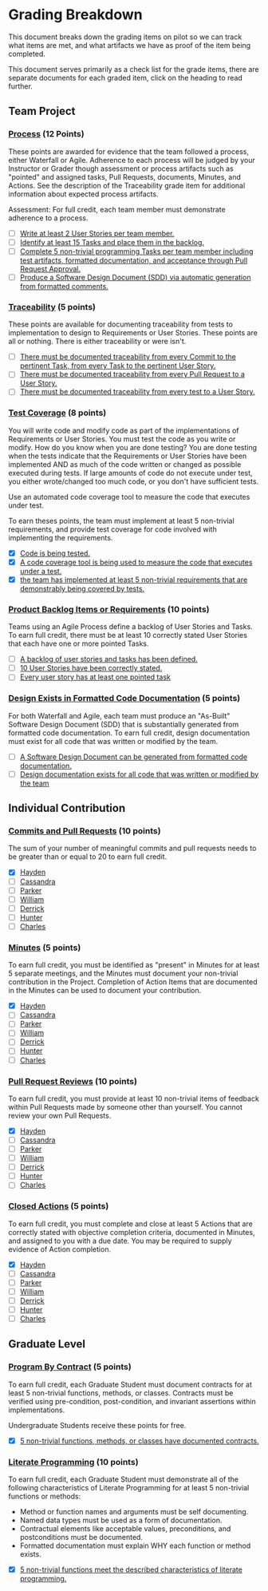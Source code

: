 # Grading Breakdown

This document breaks down the grading items on pilot so we can track what items are met, and what artifacts we have as proof of the item being completed.

This document serves primarily as a check list for the grade items, there are separate documents for each graded item, click on the heading to read further.

## Team Project

### [Process](./process.md) (12 Points)

These points are awarded for evidence that the team followed a process, either Waterfall or Agile. Adherence to each process will be judged by your Instructor or Grader though assessment or process artifacts such as "pointed" and assigned tasks, Pull Requests, documents, Minutes, and Actions. See the description of the Traceability grade item for additional information about expected process artifacts.

Assessment: For full credit, each team member must demonstrate adherence to a process.

- [ ] [Write at least 2 User Stories per team member.](./process.md#write-at-least-2-user-stories-per-team-member)
- [ ] [Identify at least 15 Tasks and place them in the backlog.](./process.md#identify-at-least-15-tasks-and-place-them-in-the-backlog)
- [ ] [Complete 5 non-trivial programming Tasks per team member including test artifacts, formatted documentation, and acceptance through Pull Request Approval.](./process.md#complete-5-non-trivial-programming-tasks-per-team-member-including-test-artifacts-formatted-documentation-and-acceptance-through-pull-request-approval)
- [ ] [Produce a Software Design Document (SDD) via automatic generation from formatted comments.](./process.md#produce-a-software-design-document-sdd-via-automatic-generation-from-formatted-comments)

### [Traceability](./traceability.md) (5 points)

These points are available for documenting traceability from tests to implementation to design to Requirements or User Stories. These points are all or nothing. There is either traceability or were isn't.

- [ ] [There must be documented traceability from every Commit to the pertinent Task, from every Task to the pertinent User Story.](./traceability.md#there-must-be-documented-traceability-from-every-commit-to-the-pertinent-task-from-every-task-to-the-pertinent-user-story)
- [ ] [There must be documented traceability from every Pull Request to a User Story.](./traceability.md#there-must-be-documented-traceability-from-every-pull-request-to-a-user-story)
- [ ] [There must be documented traceability from every test to a User Story.](./traceability.md#there-must-be-documented-traceability-from-every-test-to-a-user-story)

### [Test Coverage](./test_coverage.md) (8 points)

You will write code and modify code as part of the implementations of Requirements or User Stories. You must test the code as you write or modify. How do you know when you are done testing? You are done testing when the tests indicate that the Requirements or User Stories have been implemented AND as much of the code written or changed as possible executed during tests. If large amounts of code do not execute under test, you either wrote/changed too much code, or you don't have sufficient tests.

Use an automated code coverage tool to measure the code that executes under test.

To earn theses points, the team must implement at least 5 non-trivial requirements, and provide test coverage for code involved with implementing the requirements.

- [x] [Code is being tested.](./test_coverage.md#code-is-being-tested)
- [x] [A code coverage tool is being used to measure the code that executes under a test.](./test_coverage.md#a-code-coverage-tool-is-being-used-to-measure-the-code-that-executes-under-a-test)
- [x] [the team has implemented at least 5 non-trivial requirements that are demonstrably being covered by tests.](./test_coverage.md#the-team-has-implemented-at-least-5-non-trivial-requirements-that-are-demonstrably-being-covered-by-tests)

### [Product Backlog Items or Requirements](./backlog.md) (10 points)

Teams using an Agile Process define a backlog of User Stories and Tasks. To earn full credit, there must be at least 10 correctly stated User Stories that each have one or more pointed Tasks.

- [ ] [A backlog of user stories and tasks has been defined.](./backlog.md#a-backlog-of-user-stories-and-tasks-has-been-defined)
- [ ] [10 User Stories have been correctly stated.](./backlog.md#10-user-stories-have-been-correctly-stated)
- [ ] [Every user story has at least one pointed task](./backlog.md#every-user-story-has-at-least-one-pointed-task)

### [Design Exists in Formatted Code Documentation](./design.md) (5 points)

For both Waterfall and Agile, each team must produce an "As-Built" Software Design Document (SDD) that is substantially generated from formatted code documentation. To earn full credit, design documentation must exist for all code that was written or modified by the team.

- [ ] [A Software Design Document can be generated from formatted code documentation.](./design.md#a-software-design-document-can-be-generated-from-formatted-code-documentation)
- [ ] [Design documentation exists for all code that was written or modified by the team](./design.md#design-documentation-exists-for-all-code-that-was-written-or-modified-by-the-team)

## Individual Contribution

### [Commits and Pull Requests](./pull_request.md) (10 points)

The sum of your number of meaningful commits and pull requests needs to be greater than or equal to 20 to earn full credit.

- [x] [Hayden](./pull_request.md#hayden)
- [ ] [Cassandra](./pull_request.md#cassandra)
- [ ] [Parker](./pull_request.md#parker)
- [ ] [William](./pull_request.md#william)
- [ ] [Derrick](./pull_request.md#derrick)
- [ ] [Hunter](./pull_request.md#hunter)
- [ ] [Charles](./pull_request.md#charles)

### [Minutes](./minutes.md) (5 points)

To earn full credit, you must be identified as "present" in Minutes for at least 5 separate meetings, and the Minutes must document your non-trivial contribution in the Project. Completion of Action Items that are documented in the Minutes can be used to document your contribution.

- [x] [Hayden](./minutes.md#hayden)
- [ ] [Cassandra](./pull_request.md#cassandra)
- [ ] [Parker](./pull_request.md#parker)
- [ ] [William](./pull_request.md#william)
- [ ] [Derrick](./pull_request.md#derrick)
- [ ] [Hunter](./pull_request.md#hunter)
- [ ] [Charles](./pull_request.md#charles)

### [Pull Request Reviews](./reviews.md) (10 points)

To earn full credit, you must provide at least 10 non-trivial items of feedback within Pull Requests made by someone other than yourself. You cannot review your own Pull Requests.

- [x] [Hayden](./reviews.md#hayden)
- [ ] [Cassandra](./pull_request.md#cassandra)
- [ ] [Parker](./pull_request.md#parker)
- [ ] [William](./pull_request.md#william)
- [ ] [Derrick](./pull_request.md#derrick)
- [ ] [Hunter](./pull_request.md#hunter)
- [ ] [Charles](./pull_request.md#charles)

### [Closed Actions](./closed_actions.md) (5 points)

To earn full credit, you must complete and close at least 5 Actions that are correctly stated with objective completion criteria, documented in Minutes, and assigned to you with a due date. You may be required to supply evidence of Action completion.

- [x] [Hayden](./closed_actions.md#hayden)
- [ ] [Cassandra](./pull_request.md#cassandra)
- [ ] [Parker](./pull_request.md#parker)
- [ ] [William](./pull_request.md#william)
- [ ] [Derrick](./pull_request.md#derrick)
- [ ] [Hunter](./pull_request.md#hunter)
- [ ] [Charles](./pull_request.md#charles)

## Graduate Level

### [Program By Contract](./contract.md) (5 points)

To earn full credit, each Graduate Student must document contracts for at least 5 non-trivial functions, methods, or classes. Contracts must be verified using pre-condition, post-condition, and invariant assertions within implementations.

Undergraduate Students receive these points for free.

- [x] [5 non-trivial functions, methods, or classes have documented contracts.](./contract.md#5-non-trivial-functions-methods-or-classes-have-documented-contracts)

### [Literate Programming](./literate.md) (10 points)

To earn full credit, each Graduate Student must demonstrate all of the following characteristics of Literate Programming for at least 5 non-trivial functions or methods:

- Method or function names and arguments must be self documenting.
- Named data types must be used as a form of documentation.
- Contractual elements like acceptable values, preconditions, and postconditions must be documented.
- Formatted documentation must explain WHY each function or method exists.

- [x] [5 non-trivial functions meet the described characteristics of literate programming.](./literate.md#5-non-trivial-functions-meet-the-described-characteristics-of-literate-programming)

